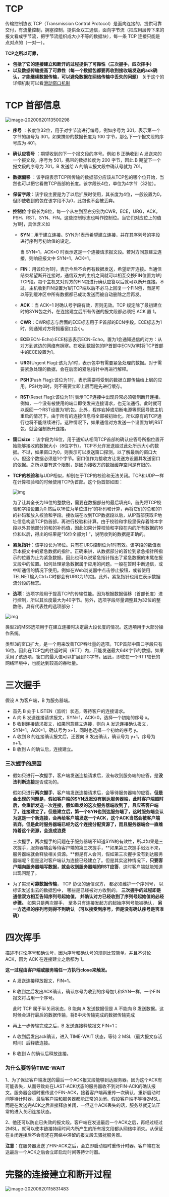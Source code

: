 # TCP

传输控制协议 TCP（Transmission Control Protocol）是面向连接的，提供可靠交付，有流量控制，拥塞控制，提供全双工通信，面向字节流（把应用层传下来的报文看成字节流，把字节流组织成大小不等的数据块），每一条 TCP 连接只能是点对点的（一对一）。

**TCP之所以可靠，**

* **包括了它的连接建立和断开的过程提供了可靠性（三次握手，四次挥手）**
* **以及数据传输提高了可靠性（每一个数据包都要再收到接收端发送的ack确认，才能继续数据传输，可以避免数据在网络传输中丢失的问题）** 关于这个的详细机制可以看[滑动窗口机制](http://c.biancheng.net/view/6427.html)

# TCP 首部信息

![image-20200620113500298](assets/image-20200620113500298.png)

- **序号** ：长度位32位，用于对字节流进行编号，例如序号为 301，表示第一个字节的编号为 301，如果携带的数据长度为 100 字节，那么下一个报文段的序号应为 401。

- **确认应答号** ：期望收到的下一个报文段的序号。例如 B 正确收到 A 发送来的一个报文段，序号为 501，携带的数据长度为 200 字节，因此 B 期望下一个报文段的序号为 701，B 发送给 A 的确认报文段中确认号就为 701。

- **数据偏移** ：该字段表示TCP所传输的数据部分应该从TCP包的哪个位开始，当然也可以把它看做TCP首部的长度。该字段长4位，单位为4字节（32位）。

- **保留字段**：该字段主要是为了以后扩展时使用，其长度为4位，一般设置为0，但即使收到的包在该字段不为0，此包也不会被丢弃。

- **控制位** 字段长为8位，每一个从左到至右分别为CWR，ECE，URG，ACK，PSH、RST、SYN、FIN。这些控制标志也叫作控制位。当它们对应位上的值为1时，具体含义如

  - **SYN**：用于建立连接。SYN为1表示希望建立连接，并在其序列号的字段进行序列号初始值的设定。

    当 SYN=1，ACK=0 时表示这是一个连接请求报文段。若对方同意建立连接，则响应报文中 SYN=1，ACK=1。

  - **FIN**：用该位为1时，表示今后不会再有数据发送，希望断开连接。当通信结束希望断开连接时，通信双方的主机之间就可以相互交换FIN位置为1的TCP段。每个主机又对对方的FIN包进行确认应答以后就可以断开连接。不过，主机收到FIN设置为1的TCP端以后不必马上回复一个FIN包，而是可以等到缓冲区中所有数据都已成功发送而被自动删除之后再发。

  - **ACK**：当 ACK=1 时确认号字段有效，否则无效。TCP 规定除了最初建立时的SYN包之外，在连接建立后所有传送的报文段都必须把 ACK 置 1。

  - **CWR**：CWR标志与后面的ECE标志用于IP首部的ECN字段。ECE标志为1时，则通知对方将拥塞窗口变小。

  - **ECE**(ECN-Echo):ECE标志表示ECN-Echo。置为1会通知通信的对方：从对方到这边的网络有拥塞。在收到数据包的IP首部中ECN为1时将TCP首部中的ECE设置为1。

  - **URG**(Urgent Flag):该为为1时，表示包中有需要紧急处理的数据。对于需要紧急处理的数据，会在后面的紧急指针中再进行解释。

  - **PSH**(Push Flag):该位为1时，表示需要将受到的数据立即传输给上层的应用。PSH为0时，则不需要立即上层而是先进行缓存。

  - **RST**(Reset Flag):该位为1时表示TCP连接中出现异常必须强制断开连接。例如，一个没有被使用的端口即使发来连接请求，也无法通行。此时就可以返回一个RST设置为1的包。此外，程序宕掉或切断电源等原因导致主机重启的情况下，由于所有的连接信息将全部被初始化，所以原有的TCP通行也将不能继续进行。这种情况下，如果通信对方发送一个设置为1的RST包，就会强制断开连接。

* **窗口size** ：该字段为16位，用于通知从相同TCP首部的确认应答号所指位置开始能够接收的数据大小（8位字节）。TCP不允许发送超过此处所示大小的数据。不过，如果窗口为0，则表示可以发送窗口探测，以了解最新的窗口大小。但这个数据必须是1个字节。窗口值作为接收方让发送方设置其发送窗口的依据。之所以要有这个限制，是因为接收方的数据缓存空间是有限的。

* **TCP的校验和**与UDP相似，却别在于TCP的校验和无法关闭。TCP和UDP一样在计算校验和的时候使用TCP伪首部。这个伪首部如图：

   ![img](https://images2018.cnblogs.com/blog/1090410/201805/1090410-20180528145251950-841517146.png)

  为了让其全长为16位的整数倍，需要在数据部分的最后填充0。首先将TCP校验和字段设置为0.然后以16位为单位进行1的补码和计算，再将它们的总和的1的补码和放入校验和字段。接收端在收到TCP数据段以后，从IP首部获取IP地址信息构造TCP伪首部，再进行校验和计算。由于校验和字段里保存着除本字段以外其他部分的和的补码值，因此如果计算校验和字段在内的所有数据的16位和以后，得出的结果是“16位全部为1 ”，说明收到的数据是正确的。

* **紧急指针**：该字段长为16位。只有在URG控制位为1时有效。该字段的数值表示本报文中的紧急数据的指针。正确来讲，从数据部分的首位到紧急指针所指示的位置为止为紧急数据。因此也可以说紧急指针指出了紧急数据的末尾在报文段中的位置。如何处理紧急数据属于应用的问题。一般在暂时中断通信，或中断通信的情况下使用。例如在Web浏览器中点击停止按钮，或者使用TELNET输入Ctrl+C时都会有URG为1的包。此外，紧急指针也用左表示数据流分段的标志。

* **选项**：选项字段用于提高TCP的传输性能。因为根据数据偏移（首部长度）进行控制，所以其长度最大为40字节。另外，选项字段尽量调整其为32位的整数倍。具有代表性的选项部分：

![img](https://images2018.cnblogs.com/blog/1090410/201805/1090410-20180528150725488-1412253457.png)

类型2的MSS选项用于在建立连接时决定最大段长度的情况。这选项用于大部分操作系统。

类型3的窗口扩大，是一个用来改善TCP吞吐量的选项。TCP首部中窗口字段只有16位。因此在TCP包的往返时间（RTT）内，只能发送最大64K字节的数据。如果采用了该选项，窗口的最大值可以扩展到1G字节。因此，即使在一个RTT较长的网络环境中，也能达到较高的吞吐量。

# 三次握手

假设 A 为客户端，B 为服务器端。

- 首先 B 处于 LISTEN（监听）状态，等待客户的连接请求。
- A 向 B 发送连接请求报文，SYN=1，ACK=0，选择一个初始的序号 x。
- B 收到连接请求报文，如果同意建立连接，则向 A 发送连接确认报文，SYN=1，ACK=1，确认号为 x+1，同时也选择一个初始的序号 y。
- A 收到 B 的连接确认报文后，还要向 B 发出确认，确认号为 y+1，序号为 x+1。
- B 收到 A 的确认后，连接建立。

### 三次握手的原因

* 假如只进行**一次**握手，客户端发送连接请求后，没有收到服务端的应答，是**没法判断连接**是否成功的。

  假如只进行**两次握手**，客户端发送连接请求后，会等待服务器端的应答。**但是会出现的问题是，假如客户端的SYN迟迟没有到达服务器端，此时客户端超时后，会重新发送一次连接，假如重发的这次服务器端收到了，且应答客户端了，连接建立了。但是建立后，第一个SYN也到达服务端了，这时服务端会认为这是一个新连接，会再给客户端发送一个ACK，这个ACK当然会被客户端丢弃。但是此时服务器端已经为这个连接分配资源了，而且服务器端会一直维持着这个资源，会造成浪费**

  三次握手，两次握手的问题在于服务器端不知道SYN的有效性，所以如果是三次握手，服务器端会等待客户端的第三次握手，**如果第三次握手迟迟不来，服务器端就会释放相关资源。**但是有人会问，假如第三次握手没有到达服务器端呢？但是这时客户端认为连接已经建立了。但是其实这种情况下，**只要客户端向服务器端写数据，就会收到服务器端的RST应答**，这时客户端就能知道出现问题了。

* 为了实现**可靠数据传输**， TCP 协议的通信双方， 都必须维护一个序列号， 以标识发送出去的数据包中， 哪些是已经被对方收到的。 **三次握手的过程即是通信双方相互告知序列号起始值， 并确认对方已经收到了序列号起始值的必经步骤。**
  如果只是两次握手， 至多只有连接发起方的起始序列号能被确认， **另一方选择的序列号则得不到确认 （可以接受到序号，但是没有确认序号是否准确）**

# 四次挥手

描述不讨论序号和确认号，因为序号和确认号的规则比较简单。并且不讨论 ACK，因为 ACK 在连接建立之后都为 1。

**这一过程由客户端或服务端任一方执行close来触发。**

- A 发送连接释放报文，FIN=1。

- B 收到之后发出ACK确认，确认序号为收到的序号加1,和SYN一样，一个FIN报文将占用一个序号。

  此时 TCP 属于半关闭状态，B 能向 A 发送数据但是 A 不能向 B 发送数据。这时候会进行最后的数据传输，将B中未传输完成的数据传输完成

- 再上一步传输完成之后，B 发送连接释放报文 FIN=1；

- A 收到后发出ack确认，进入 TIME-WAIT 状态，等待 2 MSL（最大报文存活时间）后释放连接。

- B 收到 A 的确认后释放连接。

### 为什么要等待TIME-WAIT

1、为了保证客户端发送的最后一个ACK报文段能够到达服务器。因为这个ACK有可能丢失，从而导致处在LAST-ACK状态的服务器收不到对FIN-ACK的确认报文。服务器会超时重传这个FIN-ACK，接着客户端再重传一次确认，重新启动时间等待计时器。最后客户端和服务器都能正常的关闭。假设客户端不等待2MSL，而是在发送完ACK之后直接释放关闭，一但这个ACK丢失的话，服务器就无法正常的进入关闭连接状态。

2、他还可以防止已失效的报文段。客户端在发送最后一个ACK之后，再经过经过2MSL，就可以使本链接持续时间内所产生的所有报文段都从网络中消失。从保证在关闭连接后不会有还在网络中滞留的报文段去骚扰服务器。

**注意**：在服务器发送了FIN-ACK之后，会立即启动超时重传计时器。客户端在发送最后一个ACK之后会立即启动时间等待计时器。

# 完整的连接建立和断开过程

![image-20200620115831483](assets/image-20200620115831483.png)